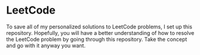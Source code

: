 # LeetCode
To save all of my personalized solutions to LeetCode problems, I set up this repository. Hopefully, you will have a better understanding of how to resolve the LeetCode problem by going through this repository. Take the concept and go with it anyway you want.
